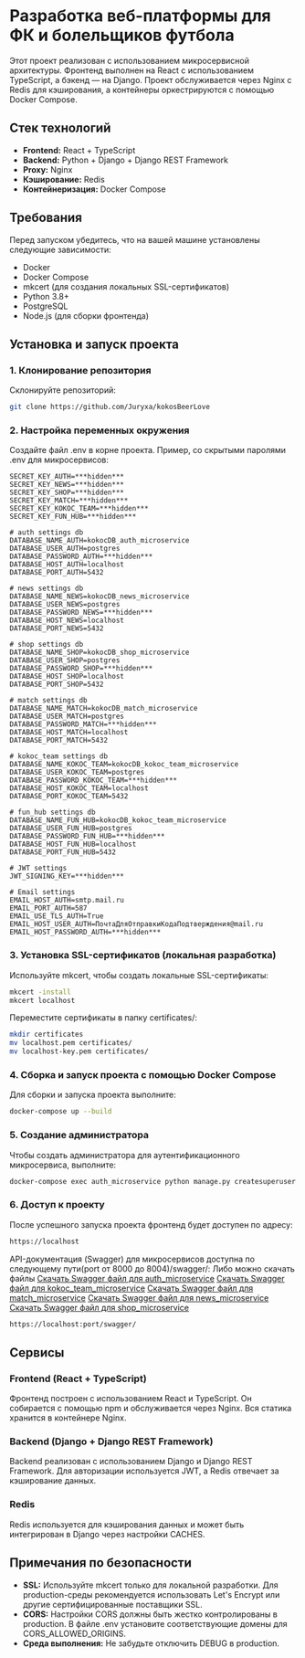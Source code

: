 # Разработка веб-платформы для ФК и болельщиков футбола 

Этот проект реализован с использованием микросервисной архитектуры. Фронтенд выполнен на React с использованием TypeScript, а бэкенд — на Django. Проект обслуживается через Nginx с Redis для кэширования, а контейнеры оркестрируются с помощью Docker Compose.

## Стек технологий

- **Frontend:** React + TypeScript
- **Backend:** Python + Django + Django REST Framework
- **Proxy:** Nginx
- **Кэширование:** Redis
- **Контейнеризация:** Docker Compose

## Требования

Перед запуском убедитесь, что на вашей машине установлены следующие зависимости:

- Docker
- Docker Compose
- mkcert (для создания локальных SSL-сертификатов)
- Python 3.8+
- PostgreSQL
- Node.js (для сборки фронтенда)

## Установка и запуск проекта

### 1. Клонирование репозитория

Склонируйте репозиторий:

```bash
git clone https://github.com/Juryxa/kokosBeerLove
```
### 2. Настройка переменных окружения

Создайте файл .env в корне проекта. Пример, со скрытыми паролями .env для микросервисов:
```env
SECRET_KEY_AUTH=***hidden***
SECRET_KEY_NEWS=***hidden***
SECRET_KEY_SHOP=***hidden***
SECRET_KEY_MATCH=***hidden***
SECRET_KEY_KOKOC_TEAM=***hidden***
SECRET_KEY_FUN_HUB=***hidden***

# auth settings db
DATABASE_NAME_AUTH=kokocDB_auth_microservice
DATABASE_USER_AUTH=postgres
DATABASE_PASSWORD_AUTH=***hidden***
DATABASE_HOST_AUTH=localhost
DATABASE_PORT_AUTH=5432

# news settings db
DATABASE_NAME_NEWS=kokocDB_news_microservice
DATABASE_USER_NEWS=postgres
DATABASE_PASSWORD_NEWS=***hidden***
DATABASE_HOST_NEWS=localhost
DATABASE_PORT_NEWS=5432

# shop settings db
DATABASE_NAME_SHOP=kokocDB_shop_microservice
DATABASE_USER_SHOP=postgres
DATABASE_PASSWORD_SHOP=***hidden***
DATABASE_HOST_SHOP=localhost
DATABASE_PORT_SHOP=5432

# match settings db
DATABASE_NAME_MATCH=kokocDB_match_microservice
DATABASE_USER_MATCH=postgres
DATABASE_PASSWORD_MATCH=***hidden***
DATABASE_HOST_MATCH=localhost
DATABASE_PORT_MATCH=5432

# kokoc_team settings db
DATABASE_NAME_KOKOC_TEAM=kokocDB_kokoc_team_microservice
DATABASE_USER_KOKOC_TEAM=postgres
DATABASE_PASSWORD_KOKOC_TEAM=***hidden***
DATABASE_HOST_KOKOC_TEAM=localhost
DATABASE_PORT_KOKOC_TEAM=5432

# fun_hub settings db
DATABASE_NAME_FUN_HUB=kokocDB_kokoc_team_microservice
DATABASE_USER_FUN_HUB=postgres
DATABASE_PASSWORD_FUN_HUB=***hidden***
DATABASE_HOST_FUN_HUB=localhost
DATABASE_PORT_FUN_HUB=5432

# JWT settings
JWT_SIGNING_KEY=***hidden***

# Email settings
EMAIL_HOST_AUTH=smtp.mail.ru
EMAIL_PORT_AUTH=587
EMAIL_USE_TLS_AUTH=True
EMAIL_HOST_USER_AUTH=ПочтаДляОтправкиКодаПодтверждения@mail.ru
EMAIL_HOST_PASSWORD_AUTH=***hidden***
```
### 3. Установка SSL-сертификатов (локальная разработка)
Используйте mkcert, чтобы создать локальные SSL-сертификаты:
```bash
mkcert -install
mkcert localhost
```
Переместите сертификаты в папку certificates/:
```bash
mkdir certificates
mv localhost.pem certificates/
mv localhost-key.pem certificates/
```
### 4. Сборка и запуск проекта с помощью Docker Compose
Для сборки и запуска проекта выполните:
```bash
docker-compose up --build
```
### 5. Создание администратора
Чтобы создать администратора для аутентификационного микросервиса, выполните:
```bash
docker-compose exec auth_microservice python manage.py createsuperuser
```
### 6. Доступ к проекту
После успешного запуска проекта фронтенд будет доступен по адресу:
```bash
https://localhost
```
API-документация (Swagger) для микросервисов доступна по следующему пути(port от 8000 до 8004)/swagger/:
Либо можно скачать файлы
[Скачать Swagger файл для auth_microservice](https://github.com/Juryxa/kokosBeerLove/blob/main/auth_microservice)
[Скачать Swagger файл для kokoc_team_microservice](https://github.com/Juryxa/kokosBeerLove/blob/main/kokoc_team_microservice)
[Скачать Swagger файл для match_microservice](https://github.com/Juryxa/kokosBeerLove/blob/main/match_microservice)
[Скачать Swagger файл для news_microservice](https://github.com/Juryxa/kokosBeerLove/blob/main/news_microservice)
[Скачать Swagger файл для shop_microservice](https://github.com/Juryxa/kokosBeerLove/blob/main/shop_microservice)
```bash
https://localhost:port/swagger/
```
## Сервисы
### Frontend (React + TypeScript)
Фронтенд построен с использованием React и TypeScript. Он собирается с помощью npm и обслуживается через Nginx. Вся статика хранится в контейнере Nginx.
### Backend (Django + Django REST Framework)
Backend реализован с использованием Django и Django REST Framework. Для авторизации используется JWT, а Redis отвечает за кэширование данных.
### Redis
Redis используется для кэширования данных и может быть интегрирован в Django через настройки CACHES.

## Примечания по безопасности
- **SSL:** Используйте mkcert только для локальной разработки. Для production-среды рекомендуется использовать Let's Encrypt или другие сертифицированные поставщики SSL.
- **CORS:**  Настройки CORS должны быть жестко контролированы в production. В файле .env установите соответствующие домены для CORS_ALLOWED_ORIGINS.
- **Среда выполнения:** Не забудьте отключить DEBUG в production.
